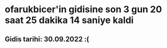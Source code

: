 # ofarukbicer'in gidisine son 3 gun 20 saat 25 dakika 14 saniye kaldi

## Gidis tarihi: 30.09.2022 :(